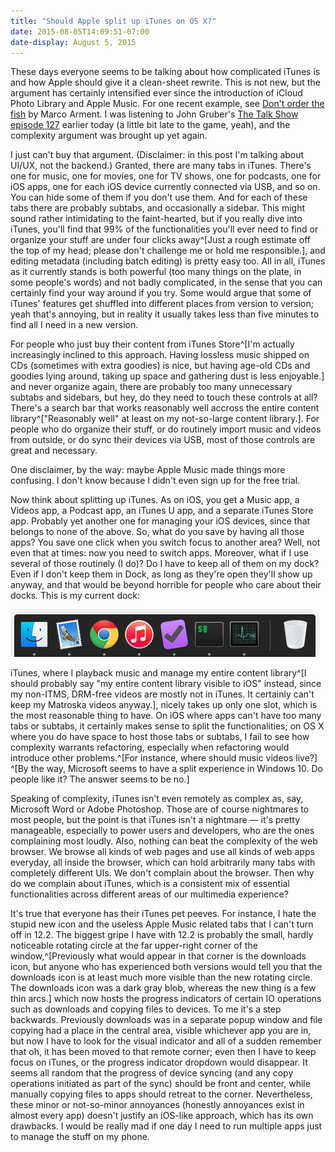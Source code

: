 ```yaml
---
title: "Should Apple split up iTunes on OS X?"
date: 2015-08-05T14:09:51-07:00
date-display: August 5, 2015
---
```

These days everyone seems to be talking about how complicated iTunes is and how Apple should give it a clean-sheet rewrite. This is not new, but the argument has certainly intensified ever since the introduction of iCloud Photo Library and Apple Music. For one recent example, see [Don't order the fish](http://www.marco.org/2015/07/26/dont-order-the-fish) by Marco Arment. I was listening to John Gruber's [The Talk Show episode 127](https://daringfireball.net/thetalkshow/2015/07/29/ep-127) earlier today (a little bit late to the game, yeah), and the complexity argument was brought up yet again.

I just can't buy that argument. (Disclaimer: in this post I'm talking about UI/UX, not the backend.) Granted, there are many tabs in iTunes. There's one for music, one for movies, one for TV shows, one for podcasts, one for iOS apps, one for each iOS device currently connected via USB, and so on. You can hide some of them if you don't use them. And for each of these tabs there are probably subtabs, and occasionally a sidebar. This might sound rather intimidating to the faint-hearted, but if you really dive into iTunes, you'll find that 99% of the functionalities you'll ever need to find or organize your stuff are under four clicks away^[Just a rough estimate off the top of my head; please don't challenge me or hold me responsible.], and editing metadata (including batch editing) is pretty easy too. All in all, iTunes as it currently stands is both powerful (too many things on the plate, in some people's words) and not badly complicated, in the sense that you can certainly find your way around if you try. Some would argue that some of iTunes' features get shuffled into different places from version to version; yeah that's annoying, but in reality it usually takes less than five minutes to find all I need in a new version.

For people who just buy their content from iTunes Store^[I'm actually increasingly inclined to this approach. Having lossless music shipped on CDs (sometimes with extra goodies) is nice, but having age-old CDs and goodies lying around, taking up space and gathering dust is less enjoyable.] and never organize again, there are probably too many unnecessary subtabs and sidebars, but hey, do they need to touch these controls at all? There's a search bar that works reasonably well accross the entire content library^["Reasonably well" at least on my not-so-large content library.]. For people who do organize their stuff, or do routinely import music and videos from outside, or do sync their devices via USB, most of those controls are great and necessary.

One disclaimer, by the way: maybe Apple Music made things more confusing. I don't know because I didn't even sign up for the free trial.

Now think about splitting up iTunes. As on iOS, you get a Music app, a Videos app, a Podcast app, an iTunes U app, and a separate iTunes Store app. Probably yet another one for managing your iOS devices, since that belongs to none of the above. So, what do you save by having all those apps? You save one click when you switch focus to another area? Well, not even that at times: now you need to switch apps. Moreover, what if I use several of those routinely (I do)? Do I have to keep all of them on my dock? Even if I don't keep them in Dock, as long as they're open they'll show up anyway, and that would be beyond horrible for people who care about their docks. This is my current dock:

![My current Dock. Note that I have the old red iTunes icon from 12.1, because I really can't stand the white one from 12.2. I know that's the future in El Capitan and iOS 9 (it looks reasonable on iOS 9 by the way, I've been using public betas since day one), but I'll just be stubborn this time, without much real cost.](/img/20150805-my-current-dock.png)

iTunes, where I playback music and manage my entire content library^[I should probably say "my entire content library visible to iOS" instead, since my non-ITMS, DRM-free videos are mostly not in iTunes. It certainly can't keep my Matroska videos anyway.], nicely takes up only one slot, which is the most reasonable thing to have. On iOS where apps can't have too many tabs or subtabs, it certainly makes sense to split the functionalities; on OS X where you do have space to host those tabs or subtabs, I fail to see how complexity warrants refactoring, especially when refactoring would introduce other problems.^[For instance, where should music videos live?] ^[By the way, Microsoft seems to have a split experience in Windows 10. Do people like it? The answer seems to be no.]

Speaking of complexity, iTunes isn't even remotely as complex as, say, Microsoft Word or Adobe Photoshop. Those are of course nightmares to most people, but the point is that iTunes isn't a nightmare — it's pretty manageable, especially to power users and developers, who are the ones complaining most loudly. Also, nothing can beat the complexity of the web browser. We browse all kinds of web pages and use all kinds of web apps everyday, all inside the browser, which can hold arbitrarily many tabs with completely different UIs. We don't complain about the browser. Then why do we complain about iTunes, which is a consistent mix of essential functionalities across different areas of our multimedia experience?

It's true that everyone has their iTunes pet peeves. For instance, I hate the stupid new icon and the useless Apple Music related tabs that I can't turn off in 12.2. The biggest gripe I have with 12.2 is probably the small, hardly noticeable rotating circle at the far upper-right corner of the window,^[Previously what would appear in that corner is the downloads icon, but anyone who has experienced both versions would tell you that the downloads icon is at least much more visible than the new rotating circle. The downloads icon was a dark gray blob, whereas the new thing is a few thin arcs.] which now hosts the progress indicators of certain IO operations such as downloads and copying files to devices. To me it's a step backwards. Previously downloads was in a separate popup window and file copying had a place in the central area, visible whichever app you are in, but now I have to look for the visual indicator and all of a sudden remember that oh, it has been moved to that remote corner; even then I have to keep focus on iTunes, or the progress indicator dropdown would disappear. It seems all random that the progress of device syncing (and any copy operations initiated as part of the sync) should be front and center, while manually copying files to apps should retreat to the corner. Nevertheless, these minor or not-so-minor annoyances (honestly annoyances exist in almost every app) doesn't justify an iOS-like approach, which has its own drawbacks. I would be really mad if one day I need to run multiple apps just to manage the stuff on my phone.
